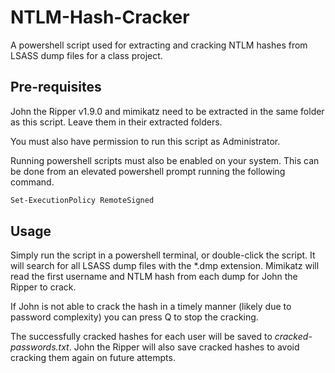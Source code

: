 # NTLM-Hash-Cracker
A powershell script used for extracting and cracking NTLM hashes from LSASS dump files for a class project.

## Pre-requisites
John the Ripper v1.9.0 and mimikatz need to be extracted in the same folder as this script. Leave them in their extracted folders.

You must also have permission to run this script as Administrator.

Running powershell scripts must also be enabled on your system. This can be done from an elevated powershell prompt running the following command.
```ps
Set-ExecutionPolicy RemoteSigned
```

## Usage
Simply run the script in a powershell terminal, or double-click the script. It will search for all LSASS dump files with the *.dmp extension. Mimikatz will read the first username and NTLM hash from each dump for John the Ripper to crack.

If John is not able to crack the hash in a timely manner (likely due to password complexity) you can press Q to stop the cracking.

The successfully cracked hashes for each user will be saved to _cracked-passwords.txt_. John the Ripper will also save cracked hashes to avoid cracking them again on future attempts.
